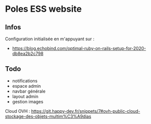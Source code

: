 # Poles ESS website

## Infos

Configuration initialisée en m'appuyant sur : 
- https://blog.echobind.com/optimal-ruby-on-rails-setup-for-2020-db8ea2b2c798


## Todo

- notifications
- espace admin
- navbar générale
- layout admin
- gestion images

Cloud OVH : https://git.happy-dev.fr/snippets/7#ovh-public-cloud-stockage-des-objets-multim%C3%A9dias